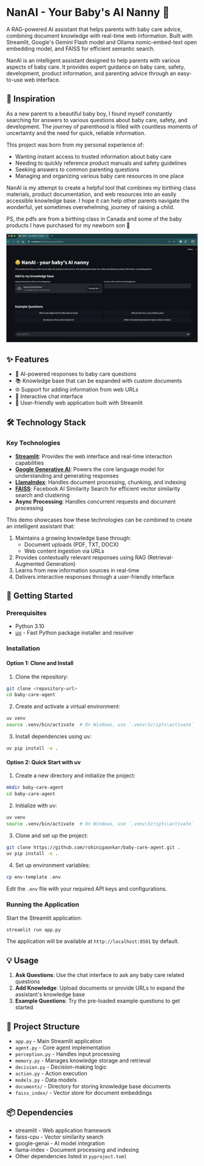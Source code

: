# NanAI - Your Baby's AI Nanny 👶

A RAG-powered AI assistant that helps parents with baby care advice, combining document knowledge with real-time web information. Built with Streamlit, Google's Gemini Flash model and Ollama nomic-embed-text open embedding model, and FAISS for efficient semantic search.

NanAI is an intelligent assistant designed to help parents with various aspects of baby care. It provides expert guidance on baby care, safety, development, product information, and parenting advice through an easy-to-use web interface.

## 💭 Inspiration

As a new parent to a beautiful baby boy, I found myself constantly searching for answers to various questions about baby care, safety, and development. The journey of parenthood is filled with countless moments of uncertainty and the need for quick, reliable information. 

This project was born from my personal experience of:

- Wanting instant access to trusted information about baby care
- Needing to quickly reference product manuals and safety guidelines
- Seeking answers to common parenting questions
- Managing and organizing various baby care resources in one place

NanAI is my attempt to create a helpful tool that combines my birthing class materials, product documentation, and web resources into an easily accessible knowledge base. I hope it can help other parents navigate the wonderful, yet sometimes overwhelming, journey of raising a child.

PS, the pdfs are from a birthing class in Canada and some of the baby products I have purchased for my newborn son 👶


![NanAI Interface](images/user-interface.png)

## ✨ Features

- 🤖 AI-powered responses to baby care questions
- 📚 Knowledge base that can be expanded with custom documents
- 🌐 Support for adding information from web URLs
- 💬 Interactive chat interface
- 📱 User-friendly web application built with Streamlit

## 🛠️ Technology Stack

### Key Technologies

- **[Streamlit](https://streamlit.io/)**: Provides the web interface and real-time interaction capabilities
- **[Google Generative AI](https://ai.google.dev/)**: Powers the core language model for understanding and generating responses
- **[LlamaIndex](https://www.llamaindex.ai/)**: Handles document processing, chunking, and indexing
- **[FAISS](https://github.com/facebookresearch/faiss)**: Facebook AI Similarity Search for efficient vector similarity search and clustering
- **Async Processing**: Handles concurrent requests and document processing

This demo showcases how these technologies can be combined to create an intelligent assistant that:

1. Maintains a growing knowledge base through:
   - Document uploads (PDF, TXT, DOCX)
   - Web content ingestion via URLs
2. Provides contextually relevant responses using RAG (Retrieval-Augmented Generation)
3. Learns from new information sources in real-time
4. Delivers interactive responses through a user-friendly interface

## 🚀 Getting Started

### Prerequisites

- Python 3.10
- [uv](https://github.com/astral-sh/uv) - Fast Python package installer and resolver

### Installation

#### Option 1: Clone and Install

1. Clone the repository:

```bash
git clone <repository-url>
cd baby-care-agent
```

2. Create and activate a virtual environment:

```bash
uv venv
source .venv/bin/activate  # On Windows, use `.venv\Scripts\activate`
```

3. Install dependencies using uv:

```bash
uv pip install -e .
```

#### Option 2: Quick Start with uv

1. Create a new directory and initialize the project:

```bash
mkdir baby-care-agent
cd baby-care-agent
```

2. Initialize with uv:

```bash
uv venv
source .venv/bin/activate  # On Windows, use `.venv\Scripts\activate`
```

3. Clone and set up the project:

```bash
git clone https://github.com/rohinigaonkar/baby-care-agent.git .
uv pip install -e .
```

4. Set up environment variables:

```bash
cp env-template .env
```

Edit the `.env` file with your required API keys and configurations.

### Running the Application

Start the Streamlit application:

```bash
streamlit run app.py
```

The application will be available at `http://localhost:8501` by default.

## 💡 Usage

1. **Ask Questions**: Use the chat interface to ask any baby care related questions
2. **Add Knowledge**: Upload documents or provide URLs to expand the assistant's knowledge base
3. **Example Questions**: Try the pre-loaded example questions to get started

## 📁 Project Structure

- `app.py` - Main Streamlit application
- `agent.py` - Core agent implementation
- `perception.py` - Handles input processing
- `memory.py` - Manages knowledge storage and retrieval
- `decision.py` - Decision-making logic
- `action.py` - Action execution
- `models.py` - Data models
- `documents/` - Directory for storing knowledge base documents
- `faiss_index/` - Vector store for document embeddings

## 📦 Dependencies

- streamlit - Web application framework
- faiss-cpu - Vector similarity search
- google-genai - AI model integration
- llama-index - Document processing and indexing
- Other dependencies listed in `pyproject.toml`


